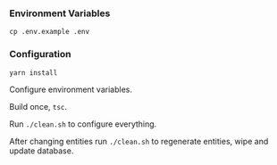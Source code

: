 ### Environment Variables

```
cp .env.example .env
```

### Configuration

`yarn install`

Configure environment variables. 

Build once, `tsc`. 

Run `./clean.sh` to configure everything. 

After changing entities run `./clean.sh` to regenerate entities, wipe and update database.
